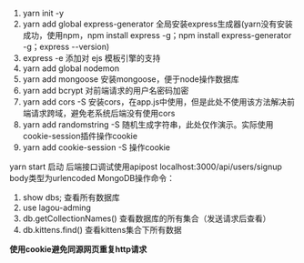 1. yarn init -y
2. yarn add global express-generator 全局安装express生成器(yarn没有安装成功，使用npm，npm install express  -g；npm install express-generator -g；express --version)
3. express -e 添加对 ejs 模板引擎的支持
4. yarn add global nodemon
5. yarn add mongoose 安装mongoose，便于node操作数据库
6. yarn add bcrypt 对前端请求的用户名密码加密
7. yarn add cors -S 安装cors，在app.js中使用，但是此处不使用该方法解决前端请求跨域，避免老系统后端没有使用cors
8. yarn add randomstring -S 随机生成字符串，此处仅作演示。实际使用cookie-session插件操作cookie
9. yarn add cookie-session -S 操作cookie

yarn start 启动
后端接口调试使用apipost localhost:3000/api/users/signup body类型为urlencoded
MongoDB操作命令：
1. show dbs; 查看所有数据库
2. use lagou-adming
3. db.getCollectionNames() 查看数据库的所有集合（发送请求后查看）
4. db.kittens.find() 查看kittens集合下所有数据

**使用cookie避免同源网页重复http请求**